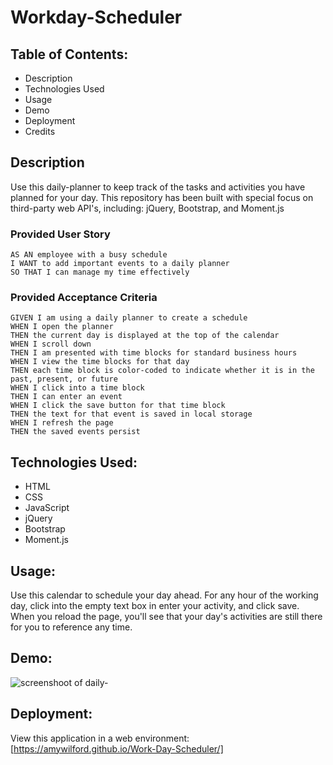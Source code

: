 # Workday-Scheduler

## Table of Contents:

- Description
- Technologies Used
- Usage
- Demo
- Deployment
- Credits

## Description

Use this daily-planner to keep track of the tasks and activities you have planned for your day. This repository has been built with special focus on third-party web API's, including: jQuery, Bootstrap, and Moment.js

### Provided User Story

```
AS AN employee with a busy schedule
I WANT to add important events to a daily planner
SO THAT I can manage my time effectively
```

### Provided Acceptance Criteria

```
GIVEN I am using a daily planner to create a schedule
WHEN I open the planner
THEN the current day is displayed at the top of the calendar
WHEN I scroll down
THEN I am presented with time blocks for standard business hours
WHEN I view the time blocks for that day
THEN each time block is color-coded to indicate whether it is in the past, present, or future
WHEN I click into a time block
THEN I can enter an event
WHEN I click the save button for that time block
THEN the text for that event is saved in local storage
WHEN I refresh the page
THEN the saved events persist
```

## Technologies Used:

- HTML
- CSS
- JavaScript
- jQuery
- Bootstrap
- Moment.js

## Usage:

Use this calendar to schedule your day ahead. For any hour of the working day, click into the empty text box in enter your activity, and click save. When you reload the page, you'll see that your day's activities are still there for you to reference any time.

## Demo:

<img src="placeholder" alt="screenshoot of daily-">

## Deployment:

View this application in a web environment: [https://amywilford.github.io/Work-Day-Scheduler/]
